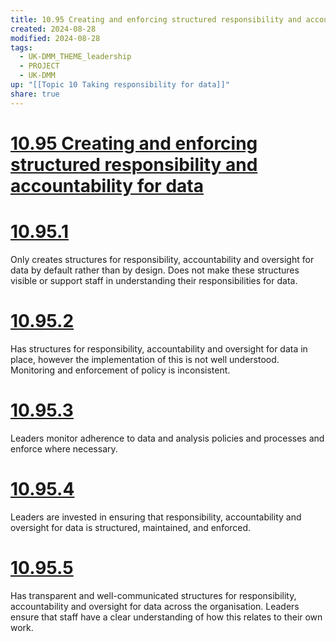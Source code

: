 ```yaml
---
title: 10.95 Creating and enforcing structured responsibility and accountability for data
created: 2024-08-28
modified: 2024-08-28
tags:
  - UK-DMM_THEME_leadership
  - PROJECT
  - UK-DMM
up: "[[Topic 10 Taking responsibility for data]]"
share: true
---
```

# [10.95 Creating and enforcing structured responsibility and accountability for data](10.95%20Creating%20and%20enforcing%20structured%20responsibility%20and%20accountability%20for%20data.md)
# [10.95.1](10.95.1.md)
Only creates structures for responsibility, accountability and oversight for data by default rather than by design. Does not make these structures visible or support staff in understanding their responsibilities for data.
# [10.95.2](10.95.2.md)
Has structures for responsibility, accountability and oversight for data in place, however the implementation of this is not well understood. Monitoring and enforcement of policy is inconsistent.

# [10.95.3](10.95.3.md)
Leaders monitor adherence to data and analysis policies and processes and enforce where necessary.
# [10.95.4](10.95.4.md)
Leaders are invested in ensuring that responsibility, accountability and oversight for data is structured, maintained, and enforced.
# [10.95.5](10.95.5.md)
Has transparent and well-communicated structures for responsibility, accountability and oversight for data across the organisation. Leaders ensure that staff have a clear understanding of how this relates to their own work.